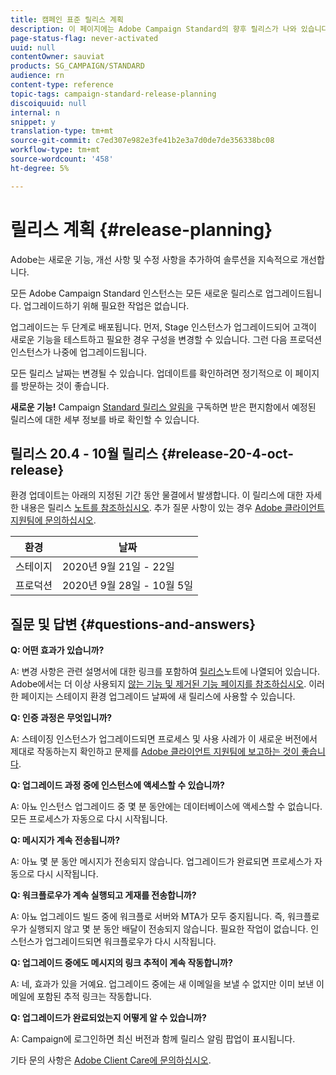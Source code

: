 ```yaml
---
title: 캠페인 표준 릴리스 계획
description: 이 페이지에는 Adobe Campaign Standard의 향후 릴리스가 나와 있습니다.
page-status-flag: never-activated
uuid: null
contentOwner: sauviat
products: SG_CAMPAIGN/STANDARD
audience: rn
content-type: reference
topic-tags: campaign-standard-release-planning
discoiquuid: null
internal: n
snippet: y
translation-type: tm+mt
source-git-commit: c7ed307e982e3fe41b2e3a7d0de7de356338bc08
workflow-type: tm+mt
source-wordcount: '458'
ht-degree: 5%

---
```



# 릴리스 계획 {#release-planning}

Adobe는 새로운 기능, 개선 사항 및 수정 사항을 추가하여 솔루션을 지속적으로 개선합니다.

모든 Adobe Campaign Standard 인스턴스는 모든 새로운 릴리스로 업그레이드됩니다. 업그레이드하기 위해 필요한 작업은 없습니다.

업그레이드는 두 단계로 배포됩니다. 먼저, Stage 인스턴스가 업그레이드되어 고객이 새로운 기능을 테스트하고 필요한 경우 구성을 변경할 수 있습니다. 그런 다음 프로덕션 인스턴스가 나중에 업그레이드됩니다.

모든 릴리스 날짜는 변경될 수 있습니다. 업데이트를 확인하려면 정기적으로 이 페이지를 방문하는 것이 좋습니다.

**새로운 기능!** Campaign [Standard 릴리스 알림을](http://amc-mkt-prod1-t.adobe-campaign.com/lp/LP25?service=%40rZ5cqp2DgNzrgz0alKPInakNbPSTeJYozZYnS7Wbs802u4GlISkHZX4omtK00nAU6xzZ6luEWQzr7kQ9pkCwJYumWkU) 구독하면 받은 편지함에서 예정된 릴리스에 대한 세부 정보를 바로 확인할 수 있습니다.

## 릴리스 20.4 - 10월 릴리스 {#release-20-4-oct-release}

환경 업데이트는 아래의 지정된 기간 동안 물결에서 발생합니다. 이 릴리스에 대한 자세한 내용은 릴리스 [노트를 참조하십시오](../../rn/using/release-notes.md). 추가 질문 사항이 있는 경우 [Adobe 클라이언트 지원팀에 문의하십시오](https://helpx.adobe.com/kr/enterprise/using/support-for-experience-cloud.html).

<table>
 <thead>
  <tr>
   <th> 환경<br /> </th>
   <th> 날짜<br /> </th>
  </tr>
 </thead>
 <tbody>
  <tr>
   <td>스테이지<br /> </td>
   <td>2020년 9월 21일 - 22일<br /> </td>
  </tr>
  <tr>
   <td> 프로덕션<br /> </td>
   <td>2020년 9월 28일 - 10월 5일<br /> </td>
  </tr>
 </tbody>
</table>



## 질문 및 답변 {#questions-and-answers}

**Q: 어떤 효과가 있습니까?**

A: 변경 사항은 관련 설명서에 대한 링크를 포함하여 [릴리스](../../rn/using/release-notes.md)노트에 나열되어 있습니다. Adobe에서는 더 이상 사용되지 [않는 기능 및 제거된 기능 페이지를 참조하십시오](https://helpx.adobe.com/kr/campaign/kb/acs-deprecated-and-removed-features.html). 이러한 페이지는 스테이지 환경 업그레이드 날짜에 새 릴리스에 사용할 수 있습니다.

**Q: 인증 과정은 무엇입니까?**

A: 스테이징 인스턴스가 업그레이드되면 프로세스 및 사용 사례가 이 새로운 버전에서 제대로 작동하는지 확인하고 문제를 [Adobe 클라이언트 지원팀에 보고하는 것이 좋습니다](https://helpx.adobe.com/kr/enterprise/using/support-for-experience-cloud.html).

**Q: 업그레이드 과정 중에 인스턴스에 액세스할 수 있습니까?**

A: 아뇨 인스턴스 업그레이드 중 몇 분 동안에는 데이터베이스에 액세스할 수 없습니다. 모든 프로세스가 자동으로 다시 시작됩니다.

**Q: 메시지가 계속 전송됩니까?**

A: 아뇨 몇 분 동안 메시지가 전송되지 않습니다. 업그레이드가 완료되면 프로세스가 자동으로 다시 시작됩니다.

**Q: 워크플로우가 계속 실행되고 게재를 전송합니까?**

A: 아뇨 업그레이드 빌드 중에 워크플로 서버와 MTA가 모두 중지됩니다. 즉, 워크플로우가 실행되지 않고 몇 분 동안 배달이 전송되지 않습니다. 필요한 작업이 없습니다. 인스턴스가 업그레이드되면 워크플로우가 다시 시작됩니다.

**Q: 업그레이드 중에도 메시지의 링크 추적이 계속 작동합니까?**

A: 네, 효과가 있을 거예요. 업그레이드 중에는 새 이메일을 보낼 수 없지만 이미 보낸 이메일에 포함된 추적 링크는 작동합니다.

**Q: 업그레이드가 완료되었는지 어떻게 알 수 있습니까?**

A: Campaign에 로그인하면 최신 버전과 함께 릴리스 알림 팝업이 표시됩니다.

기타 문의 사항은 [Adobe Client Care에 문의하십시오](https://helpx.adobe.com/kr/enterprise/using/support-for-experience-cloud.html).
